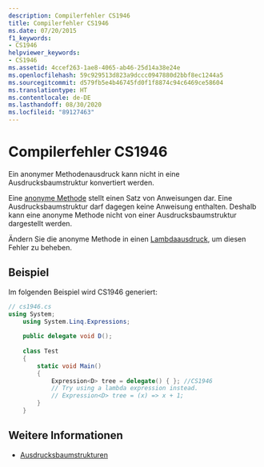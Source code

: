 ```yaml
---
description: Compilerfehler CS1946
title: Compilerfehler CS1946
ms.date: 07/20/2015
f1_keywords:
- CS1946
helpviewer_keywords:
- CS1946
ms.assetid: 4ccef263-1ae8-4065-ab46-25d14a38e24e
ms.openlocfilehash: 59c929513d823a9dccc0947880d2bbf8ec1244a5
ms.sourcegitcommit: d579fb5e4b46745fd0f1f8874c94c6469ce58604
ms.translationtype: HT
ms.contentlocale: de-DE
ms.lasthandoff: 08/30/2020
ms.locfileid: "89127463"
---
```

# <a name="compiler-error-cs1946"></a>Compilerfehler CS1946

Ein anonymer Methodenausdruck kann nicht in eine Ausdrucksbaumstruktur konvertiert werden.

Eine [anonyme Methode](../operators/delegate-operator.md) stellt einen Satz von Anweisungen dar. Eine Ausdrucksbaumstruktur darf dagegen keine Anweisung enthalten. Deshalb kann eine anonyme Methode nicht von einer Ausdrucksbaumstruktur dargestellt werden.

Ändern Sie die anonyme Methode in einen [Lambdaausdruck](../operators/lambda-expressions.md), um diesen Fehler zu beheben.
  
## <a name="example"></a>Beispiel

Im folgenden Beispiel wird CS1946 generiert:  

```csharp
// cs1946.cs  
using System;  
    using System.Linq.Expressions;  
  
    public delegate void D();  
  
    class Test  
    {  
        static void Main()  
        {  
            Expression<D> tree = delegate() { }; //CS1946  
            // Try using a lambda expression instead.  
            // Expression<D> tree = (x) => x + 1;  
        }  
    }  
```

## <a name="see-also"></a>Weitere Informationen

- [Ausdrucksbaumstrukturen](../../programming-guide/concepts/expression-trees/index.md)
